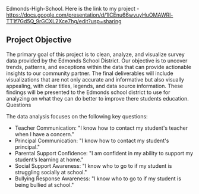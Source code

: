  Edmonds-High-School. Here is the link to my project - https://docs.google.com/presentation/d/1lCEnu66wvuyHuOMAWRl-TT1f7Gd5Q_9rGCXL2Xce7hg/edit?usp=sharing


## Project Objective

The primary goal of this project is to clean, analyze, and visualize survey data provided by the Edmonds School District. Our objective is to uncover trends, patterns, and exceptions within the data that can provide actionable insights to our community partner. The final deliverables will include visualizations that are not only accurate and informative but also visually appealing, with clear titles, legends, and data source information. These findings will be presented to the Edmonds school district to use for analyzing on what they can do better to improve there students education.
Questions

The data analysis focuses on the following key questions:

- Teacher Communication: "I know how to contact my student's teacher when I have a concern."
- Principal Communication: "I know how to contact my student's principal."
- Parental Support Confidence: "I am confident in my ability to support my student’s learning at home."
- Social Support Awareness: "I know who to go to if my student is struggling socially at school."
- Bullying Response Awareness: "I know who to go to if my student is being bullied at school."
